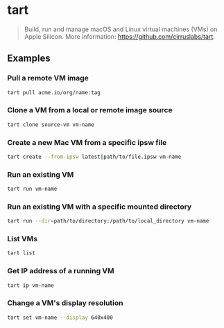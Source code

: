 # tart

> Build, run and manage macOS and Linux virtual machines (VMs) on Apple Silicon. More information: <https://github.com/cirruslabs/tart>.

## Examples

### Pull a remote VM image

```bash
tart pull acme.io/org/name:tag
```

### Clone a VM from a local or remote image source

```bash
tart clone source-vm vm-name
```

### Create a new Mac VM from a specific ipsw file

```bash
tart create --from-ipsw latest|path/to/file.ipsw vm-name
```

### Run an existing VM

```bash
tart run vm-name
```

### Run an existing VM with a specific mounted directory

```bash
tart run --dir=path/to/directory:/path/to/local_directory vm-name
```

### List VMs

```bash
tart list
```

### Get IP address of a running VM

```bash
tart ip vm-name
```

### Change a VM's display resolution

```bash
tart set vm-name --display 640x400
```
